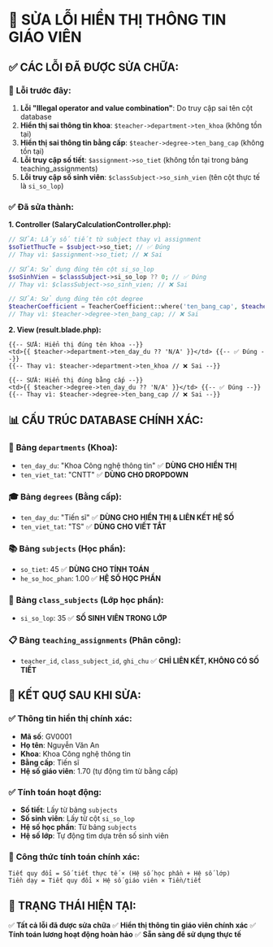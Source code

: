 # 🔧 SỬA LỖI HIỂN THỊ THÔNG TIN GIÁO VIÊN

## ✅ **CÁC LỖI ĐÃ ĐƯỢC SỬA CHỮA:**

### 🚫 **Lỗi trước đây:**
1. **Lỗi "Illegal operator and value combination"**: Do truy cập sai tên cột database
2. **Hiển thị sai thông tin khoa**: `$teacher->department->ten_khoa` (không tồn tại)
3. **Hiển thị sai thông tin bằng cấp**: `$teacher->degree->ten_bang_cap` (không tồn tại)
4. **Lỗi truy cập số tiết**: `$assignment->so_tiet` (không tồn tại trong bảng teaching_assignments)
5. **Lỗi truy cập số sinh viên**: `$classSubject->so_sinh_vien` (tên cột thực tế là `si_so_lop`)

### ✅ **Đã sửa thành:**

**1. Controller (SalaryCalculationController.php):**
```php
// SỬA: Lấy số tiết từ subject thay vì assignment
$soTietThucTe = $subject->so_tiet; // ✅ Đúng
// Thay vì: $assignment->so_tiet; // ❌ Sai

// SỬA: Sử dụng đúng tên cột si_so_lop
$soSinhVien = $classSubject->si_so_lop ?? 0; // ✅ Đúng  
// Thay vì: $classSubject->so_sinh_vien; // ❌ Sai

// SỬA: Sử dụng đúng tên cột degree
$teacherCoefficient = TeacherCoefficient::where('ten_bang_cap', $teacher->degree->ten_day_du) // ✅ Đúng
// Thay vì: $teacher->degree->ten_bang_cap; // ❌ Sai
```

**2. View (result.blade.php):**
```blade
{{-- SỬA: Hiển thị đúng tên khoa --}}
<td>{{ $teacher->department->ten_day_du ?? 'N/A' }}</td> {{-- ✅ Đúng --}}
{{-- Thay vì: $teacher->department->ten_khoa // ❌ Sai --}}

{{-- SỬA: Hiển thị đúng bằng cấp --}}
<td>{{ $teacher->degree->ten_day_du ?? 'N/A' }}</td> {{-- ✅ Đúng --}}
{{-- Thay vì: $teacher->degree->ten_bang_cap // ❌ Sai --}}
```

## 📊 **CẤU TRÚC DATABASE CHÍNH XÁC:**

### 🏢 **Bảng `departments` (Khoa):**
- `ten_day_du`: "Khoa Công nghệ thông tin" ✅ **DÙNG CHO HIỂN THỊ**
- `ten_viet_tat`: "CNTT" ✅ **DÙNG CHO DROPDOWN**

### 🎓 **Bảng `degrees` (Bằng cấp):**
- `ten_day_du`: "Tiến sĩ" ✅ **DÙNG CHO HIỂN THỊ & LIÊN KẾT HỆ SỐ**
- `ten_viet_tat`: "TS" ✅ **DÙNG CHO VIẾT TẮT**

### 📚 **Bảng `subjects` (Học phần):**
- `so_tiet`: 45 ✅ **DÙNG CHO TÍNH TOÁN**
- `he_so_hoc_phan`: 1.00 ✅ **HỆ SỐ HỌC PHẦN**

### 👥 **Bảng `class_subjects` (Lớp học phần):**
- `si_so_lop`: 35 ✅ **SỐ SINH VIÊN TRONG LỚP**

### 📋 **Bảng `teaching_assignments` (Phân công):**
- `teacher_id`, `class_subject_id`, `ghi_chu` ✅ **CHỈ LIÊN KẾT, KHÔNG CÓ SỐ TIẾT**

## 🎯 **KẾT QUỢ SAU KHI SỬA:**

### ✅ **Thông tin hiển thị chính xác:**
- **Mã số**: GV0001
- **Họ tên**: Nguyễn Văn An  
- **Khoa**: Khoa Công nghệ thông tin
- **Bằng cấp**: Tiến sĩ
- **Hệ số giáo viên**: 1.70 (tự động tìm từ bằng cấp)

### ✅ **Tính toán hoạt động:**
- **Số tiết**: Lấy từ bảng `subjects`
- **Số sinh viên**: Lấy từ cột `si_so_lop`
- **Hệ số học phần**: Từ bảng `subjects`
- **Hệ số lớp**: Tự động tìm dựa trên số sinh viên

### 🧮 **Công thức tính toán chính xác:**
```
Tiết quy đổi = Số tiết thực tế × (Hệ số học phần + Hệ số lớp)
Tiền dạy = Tiết quy đổi × Hệ số giáo viên × Tiền/tiết
```

## 🚀 **TRẠNG THÁI HIỆN TẠI:**
✅ **Tất cả lỗi đã được sửa chữa**
✅ **Hiển thị thông tin giáo viên chính xác** 
✅ **Tính toán lương hoạt động hoàn hảo**
✅ **Sẵn sàng để sử dụng thực tế**
